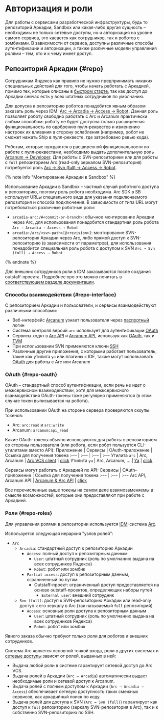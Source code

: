 # Авторизация и роли

Для работы с сервисами разработческой инфраструктуры, будь то репозиторий Аркадии, Sandbox или какая-либо другая сущность – необходимы не только сетевые доступы, но и авторизация на уровне самого сервиса, это касается как сотрудников, так и роботов с зомбиками. В зависимости от сервиса, доступны различные способы аутентификации и авторизации, а также различные модели управления ролями – тем, кто и к чему имеет доступ.

## Репозиторий Аркадии {#repo}

Сотрудникам Яндекса как правило не нужно предпринимать никаких специальных действий для того, чтобы начать работать с Аркадией, помимо тех, которые описаны в [быстром старте](quick-start-guide.md), так как доступ до Аркадии сейчас есть у всех штатных сотрудников по умолчанию.

Для допуска к репозиторию роботов понадобится явным образом заказать роль через IDM: [Arc → Arcadia → Access → Robot](https://idm.yandex-team.ru/system/arc/roles#rf=1,rf-role=qFNAwvfR#arc/arcadia/access/robot(fields:()),f-status=all,f-role=arc,sort-by=-updated,rf-expanded=qFNAwvfR). Данная роль позволяет роботу свободно работать с Arc и Arcanum практически любым способом: роботу не будет доступна только расширенная функциональность по одобрению пулл-реквестов и изменению настроек их вливания в сторону ослабления (например, робот не сможет нажать Ship в пулл-реквесте, где затребовано ревью кода).

Роботам, которые нуждаются в расширенной функциональности по работе с пулл-реквестами, необходимо выдать дополнительную роль [Arcanum → Developer](https://idm.yandex-team.ru/system/arcanum/roles#rf=1,rf-role=wHOdqI26#arcanum/ROLE_DEVELOPER(fields:()),f-status=all,f-role=arcanum,sort-by=-updated,rf-expanded=wHOdqI26). Для работы с SVN-репозиторием или для работы с `full` репозиторием Arc (read-only зеркалом SVN-репозитория) потребуется роль [Arc → Svn (full) → Access → Robot](https://idm.yandex-team.ru/system/arc/roles#rf=1,rf-role=qFNAwvfR#arc/full/access/robot(fields:()),f-status=all,f-role=arc,sort-by=-updated,rf-expanded=qFNAwvfR).

{% note info "Монтирование Аркадии в Sandbox" %}

Использование Аркадии в Sandbox – частный случай роботного доступа к репозиторию, поэтому роль робота необходима. Arc SDK в SB использует URLы специального вида для указания подключаемого репозитория и способа подключения. В зависимости от типа URL могут потребоваться различные роботные роли:

* `arcadia-arc:/#<commit-or-branch>`: обычное монтирование Аркадии через Arc, для использования понадобится стандартная роль робота `Arc → Arcadia → Access → Robot`
* `arcadia:/arc/<svn-path>[@<revision>]`: монтирование SVN-репозитория Аркадии через Arc, либо прямой доступ к SVN-репозиторию (в зависимости от параметров), для использования понадобится специальная роль робота с доступом к SVN `Arc → Svn (full) → Access → Robot`

{% endnote %}

Для внешних сотрудников роли в IDM заказываются после создания outstaff-проекта. Подробнее про это можно почитать в [соответствующем разделе документации](../src/outstaff.md).

### Способы взаимодействия {#repo-interface}

С репозиторием Аркадии и пользователи, и сервисы взаимодействуют различными способами:
* Веб-интерфейс [Arcanum](https://a.yandex-team.ru) узнает пользователя через [паспортный](https://passport.yandex-team.ru) логин
* Система контроля версий `arc` использует для аутентификации [OAuth](https://wiki.yandex-team.ru/oauth)
* Сервисы ходят в [Arc API](https://a.yandex-team.ru/arc_vcs/arc/api/public) и [Arcanum API](https://a.yandex-team.ru/api/swagger), используя как [OAuth](https://wiki.yandex-team.ru/oauth), так и [TVM](https://wiki.yandex-team.ru/passport/tvm2)
* При использовании SVN применяются ключи [SSH](https://wiki.yandex-team.ru/security/ssh)
* Различные другие приложения, с которыми работает пользователь, такие как утилита `ya` или плагины к IDE, также могут использовать [OAuth](https://wiki.yandex-team.ru/oauth) для работы с Arc или Arcanum

### OAuth {#repo-oauth}

OAuth – стандартный способ аутентификации, если речь не идет о межсервисном взаимодействии, хотя для межсервисного взаимодействия OAuth-токены тоже регулярно применяются (в этом случае токен выписывается на робота).

При использовании OAuth на стороне сервера проверяются скоупы токенов:
* Arc: `arc:read` и `arc:write`
* Arcanum: `arcanum:api_read`

Какие OAuth-токены обычно используются для работы с репозиторием со стороны пользователя (или робота, если робот пользуется CLI-утилитами вместо API):
Приложение | Сервисы | OAuth-приложение | Ссылка для получения токена
:--- | :--- | :--- | :---
Утилита `arc` | Arc, Arcanum | [Arc VCS client](https://oauth.yandex-team.ru/client/5c407aafc5c242948b532842a9a07da6) | [click](https://oauth.yandex-team.ru/authorize?response_type=token&client_id=5c407aafc5c242948b532842a9a07da6)
Утилита `ya` | Arc, Arcanum, ... | [Ya](https://oauth.yandex-team.ru/client/f4d36b7671004ed9850148fa645acac6) | [click](https://oauth.yandex-team.ru/authorize?response_type=token&client_id=f4d36b7671004ed9850148fa645acac6)

Сервисы могут работать с Аркадией по API:
Сервисы | OAuth-приложение | Ссылка для получения токена
:--- | :--- | :---
Arc API, Arcanum API | [Arcanum & Arc API](https://oauth.yandex-team.ru/client/38516279b97647ae9a5143dd3798d0cd) | [click](https://oauth.yandex-team.ru/authorize?response_type=token&client_id=38516279b97647ae9a5143dd3798d0cd)

Все перечисленные выше токены на самом деле взаимозаменяемы в смысле возможностей, которые они предоставляют при работе с Аркадией.

### Роли {#repo-roles}

Для управления ролями в репозитории используется [IDM](https://wiki.yandex-team.ru/intranet/idm)-система [Arc](https://idm.yandex-team.ru/system/arc).

Используется следующая иерархия "узлов ролей":
* `Arc`
    * `Arcadia`: стандартный доступ к репозиторию Аркадии
        * `Access`: полный доступ к репозиторным данным
            * `User`: штатный сотрудник (роль по умолчанию выдана на всех сотрудников Яндекса)
            * `Robot`: робот или зомбик
        * `Partial access`: доступ к репозиторным данным, ограниченный по путям
            * Outstaff-проект: ограниченный доступ предоставляется на основе outstaff-проектов, определяющих наборы путей
                * `External user`: внешний сотрудник
    * `Svn (full)`: доступ к SVN-репозиторию Аркадии или read-only доступ к его зеркалу в Arc (так называемый `full` репозиторий)
        * `Access`: основные роли доступа к репозиторным данным
            * `User`: штатный сотрудник (роль по умолчанию выдана на всех сотрудников Яндекса)
            * `Robot`: робот или зомбик

Явного заказа обычно требуют только роли для роботов и внешних сотрудников.

Система Arc является основной точкой входа, роли в других системах и [сетевые доступы](firewall.md) зависят от ролей, выданных в ней:
* Выдача любой роли в системе гарантирует сетевой доступ до Arc VCS.
* Выдача ролей в Аркадии (`Arc → Arcadia`) автоматически выдает необходимые роли и сетевой доступ к Arcanum.
* Выдача ролей с полным доступом к Аркадии (`Arc → Arcadia → Access`) обеспечивает сетевую доступность таких смежных сервисов, как аркадийный поиск по коду.
* Выдача ролей для доступа к SVN (`Arc → Svn (full)`) гарантирует как доступ к `full` репозиторию (зеркалу SVN-репозитория в Arc), так и к собственно SVN-репозиторию по SSH.
